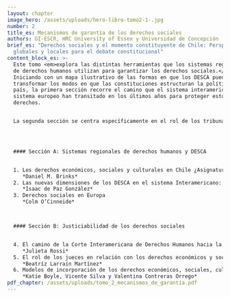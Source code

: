 ```yaml
---
layout: chapter
image_hero: /assets/uploads/hero-libro-tomo2-1-.jpg
number: 2
title_es: Mecanismos de garantía de los derechos sociales
authors: GI-ESCR, HRC University of Essex y Universidad de Concepción
brief_es: "Derechos sociales y el momento constituyente de Chile: Perspectivas
  globales y locales para el debate constitucional"
content_block_es: >-
  Este tomo <em>explora las distintas herramientas que los sistemas regionales
  de derechos humanos utilizan para garantizar los derechos sociales.</em>
  Iniciando con un mapa ilustrativo de las formas en que los DESCA pueden
  transformar los modos en que las constituciones estructuran la política de un
  país, la primera sección recorre el camino que el sistema interamericano y el
  sistema europeo han transitado en los últimos años para proteger estos
  derechos.


  La segunda sección se centra específicamente en el rol de los tribunales –tanto regionales como nacionales– en la garantía de los derechos sociales: la denominada “justiciabilidad”. Aquí se presentan diversas posturas sobre el rol que los jueces pueden y deben tener en el respeto, protección y garantía de los derechos sociales, y los impactos que las diversas formas de incorporación del derecho internacional en la Constitución pueden tener sobre la función judicial.




  #### Sección A: Sistemas regionales de derechos humanos y DESCA


  1. Los derechos económicos, sociales y culturales en Chile ¿Asignatura pendiente?
     *Daniel M. Brinks*
  2. Las nuevas dimensiones de los DESCA en el sistema Interamericano: Vectores imprescindibles para el proceso constituyente de Chile 2021
     *Isaac de Paz González*
  3. Derechos sociales en Europa
     *Colm O’Cinneide*



  #### Sección B: Justiciabilidad de los derechos sociales


  4. El camino de la Corte Interamericana de Derechos Humanos hacia la justiciabilidad directa de los DESCA y su impacto en los ordenamientos jurídicos nacionales
     *Julieta Rossi*
  5. El rol de los jueces en relación con los derechos económicos y sociales
     *Beatríz Larraín Martínez*
  6. Modelos de incorporación de los derechos económicos, sociales, culturales y ambientales: Aprendizajes para el proceso constituyente chileno
     *Katie Boyle, Vicente Silva y Valentina Contreras Orrego*
pdf_chapter: /assets/uploads/tomo_2_mecanismos_de_garantía.pdf
---
```

